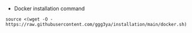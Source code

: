 - Docker installation command
```
source <(wget -O - https://raw.githubusercontent.com/ggg3ya/installation/main/docker.sh)
```
